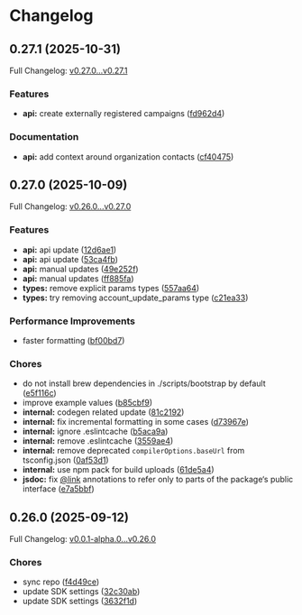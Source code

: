 # Changelog

## 0.27.1 (2025-10-31)

Full Changelog: [v0.27.0...v0.27.1](https://github.com/surgeapi/typescript-sdk/compare/v0.27.0...v0.27.1)

### Features

* **api:** create externally registered campaigns ([fd962d4](https://github.com/surgeapi/typescript-sdk/commit/fd962d4c7e49290a10ff956efd808540bdacd76b))


### Documentation

* **api:** add context around organization contacts ([cf40475](https://github.com/surgeapi/typescript-sdk/commit/cf40475f7d9e807089a17a8547e33c9f2c997e3d))

## 0.27.0 (2025-10-09)

Full Changelog: [v0.26.0...v0.27.0](https://github.com/surgeapi/typescript-sdk/compare/v0.26.0...v0.27.0)

### Features

* **api:** api update ([12d6ae1](https://github.com/surgeapi/typescript-sdk/commit/12d6ae116628648f44df995f4a0fe4a88fb47635))
* **api:** api update ([53ca4fb](https://github.com/surgeapi/typescript-sdk/commit/53ca4fb3b629265c944516a4ef54ada27f7ca64b))
* **api:** manual updates ([49e252f](https://github.com/surgeapi/typescript-sdk/commit/49e252f18c4c47f052325de3457e1cec0b2ebd61))
* **api:** manual updates ([ff885fa](https://github.com/surgeapi/typescript-sdk/commit/ff885fa37e95d0deafdcdd2c1e9e80e85477a73e))
* **types:** remove explicit params types ([557aa64](https://github.com/surgeapi/typescript-sdk/commit/557aa64c801d6103efd9d36397b2116fd63c03b6))
* **types:** try removing account_update_params type ([c21ea33](https://github.com/surgeapi/typescript-sdk/commit/c21ea334ba422d0f046ad90fdbb7fd737de97f4a))


### Performance Improvements

* faster formatting ([bf00bd7](https://github.com/surgeapi/typescript-sdk/commit/bf00bd7a1de871e3cd3824b94a41811d1e7823c9))


### Chores

* do not install brew dependencies in ./scripts/bootstrap by default ([e5f116c](https://github.com/surgeapi/typescript-sdk/commit/e5f116cabb94c3e655aca55f40d15d8455d60803))
* improve example values ([b85cbf9](https://github.com/surgeapi/typescript-sdk/commit/b85cbf908d007db5413a1df25fe4610a9a67865e))
* **internal:** codegen related update ([81c2192](https://github.com/surgeapi/typescript-sdk/commit/81c2192405955abbc132a11bb7a86ec772bbbbab))
* **internal:** fix incremental formatting in some cases ([d73967e](https://github.com/surgeapi/typescript-sdk/commit/d73967e111d16dcd83e043f4a66658499fd0b86a))
* **internal:** ignore .eslintcache ([b5aca9a](https://github.com/surgeapi/typescript-sdk/commit/b5aca9ab8b85174aac4c3332adc50f732e51550b))
* **internal:** remove .eslintcache ([3559ae4](https://github.com/surgeapi/typescript-sdk/commit/3559ae40a56380ea7ac1cf46015580c9a476c881))
* **internal:** remove deprecated `compilerOptions.baseUrl` from tsconfig.json ([0af53d1](https://github.com/surgeapi/typescript-sdk/commit/0af53d128bd8c50cdaecb2a7f57b61e96e237d10))
* **internal:** use npm pack for build uploads ([61de5a4](https://github.com/surgeapi/typescript-sdk/commit/61de5a44384fac5eb9a65e9278a2b86d7c9eec8f))
* **jsdoc:** fix [@link](https://github.com/link) annotations to refer only to parts of the package‘s public interface ([e7a5bbf](https://github.com/surgeapi/typescript-sdk/commit/e7a5bbfe8adfe640f5f2c94064fda715b371b714))

## 0.26.0 (2025-09-12)

Full Changelog: [v0.0.1-alpha.0...v0.26.0](https://github.com/surgeapi/typescript-sdk/compare/v0.0.1-alpha.0...v0.26.0)

### Chores

* sync repo ([f4d49ce](https://github.com/surgeapi/typescript-sdk/commit/f4d49ce470eeef1fb420e363ffb894fc73ed8fdb))
* update SDK settings ([32c30ab](https://github.com/surgeapi/typescript-sdk/commit/32c30ab991fb75a9054501b900ad1b75193854b2))
* update SDK settings ([3632f1d](https://github.com/surgeapi/typescript-sdk/commit/3632f1de55b5f2adf8f4cde8d8baa09577489200))
